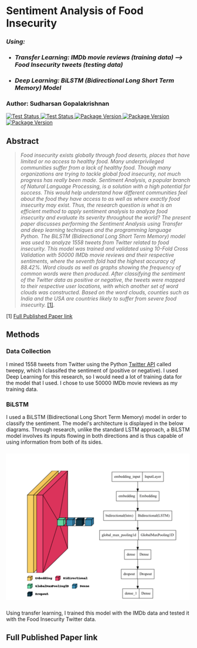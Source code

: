 # **Sentiment Analysis of Food Insecurity**
### ***Using:*** 
 - ### *Transfer Learning: IMDb movie reviews (training data) --> Food Insecurity tweets (testing data)*
- ### *Deep Learning: BiLSTM (Bidirectional Long Short Term Memory) Model*
### **Author:** Sudharsan Gopalakrishnan

</p>
<p align="left">
<a href="https://www.tweepy.org/">
    <img src="https://img.shields.io/badge/powered%20by-tweepy-blue" alt="Test Status">
</a>
<a href="https://github.com/keras-team/keras">
    <img src="https://img.shields.io/badge/powered%20by-keras-brightgreen" alt="Test Status">
</a>
<a href="https://matplotlib.org">
    <img src="https://img.shields.io/badge/powered%20by-matplotlib-brightgreen" alt="Package Version">
</a>
<a href="https://www.nltk.org">
    <img src="https://img.shields.io/badge/powered%20by-nltk-brightgreen" alt="Package Version">
</a>
<a href="https://pypi.org/project/wordcloud/">
    <img src="https://img.shields.io/badge/powered%20by-wordcloud-brightgreen" alt="Package Version">
</a>
</p>

## Abstract
> *Food insecurity exists globally through food deserts, places that have limited or no access to healthy food. Many underprivileged communities suffer from a lack of healthy food. Though many organizations are trying to tackle global food insecurity, not much progress has really been made. Sentiment Analysis, a popular branch of Natural Language Processing, is a solution with a high potential for success. This would help understand how different communities feel about the food they have access to as well as where exactly food insecurity may exist. Thus, the research question is what is an efficient method to apply sentiment analysis to analyze food insecurity and evaluate its severity throughout the world? The present paper discusses performing the Sentiment Analysis using Transfer and deep learning techniques and the programming language Python. The BiLSTM (Bidirectional Long Short Term Memory) model was used to analyze 1558 tweets from Twitter related to food insecurity. This model was trained and validated using 10-Fold Cross Validation with 50000 IMDb movie reviews and their respective sentiments, where the seventh fold had the highest accuracy of 88.42%. Word clouds as well as graphs showing the frequency of common words were then produced. After classifying the sentiment of the Twitter data as positive or negative, the tweets were mapped to their respective user locations, with which another set of word clouds was constructed. Based on the word clouds, counties such as India and the USA are countries likely to suffer from severe food insecurity.* [[1]](#1).

<a id="1">[1]</a> 
[Full Published Paper link](#Full-Published-Paper-link)

## Methods

### Data Collection
I mined 1558 tweets from Twitter using the Python <a href="https://www.tweepy.org/">Twitter API</a> called tweepy, which I classifed the sentiment of (positive or negative). I used Deep Learning for this research, so I would need a lot of training data for the model that I used. I chose to use 50000 IMDb movie reviews as my training data.

### BiLSTM
I used a BiLSTM (Bidirectional Long Short Term Memory) model in order to classify the sentiment. The model's architecture is displayed in the below diagrams. Through research, unlike the standard LSTM approach, a BiLSTM model involves its inputs flowing in both directions and is thus capable of using information from both of its sides.
###
<img src="figures/model_pics/BiLSTM_model.png" width=500, height=400>

###
Using transfer learning, I trained this model with the IMDb data and tested it with the Food Insecurity Twitter data.

## Full Published Paper link



